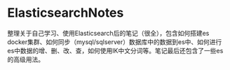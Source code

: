 # ElasticsearchNotes
整理关于自己学习、使用Elasticsearch后的笔记（很全），包含如何搭建es docker集群、如何同步（mysql/sqlserver）数据库中的数据到es中、如何进行es中数据的增、删、改、查，如何使用IK中文分词等。笔记最后还包含了一些es的高级用法。
